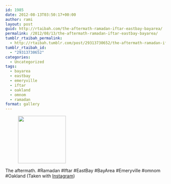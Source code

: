 ```yaml
---
id: 1985
date: 2012-08-13T03:50:17+00:00
author: rami
layout: post
guid: http://rtaibah.com/the-aftermath-ramadan-iftar-eastbay-bayarea/
permalink: /2012/08/13/the-aftermath-ramadan-iftar-eastbay-bayarea/
tumblr_rtaibah_permalink:
  - http://rtaibah.tumblr.com/post/29313730652/the-aftermath-ramadan-iftar-eastbay-bayarea
tumblr_rtaibah_id:
  - "29313730652"
categories:
  - Uncategorized
tags:
  - bayarea
  - eastbay
  - emeryville
  - iftar
  - oakland
  - omnom
  - ramadan
format: gallery
---
```

<div id='gallery-18' class='gallery galleryid-1985 gallery-columns-3 gallery-size-thumbnail'>
  <figure class='gallery-item'> 
  
  <div class='gallery-icon landscape'>
    <a href='http://139.59.20.41/2012/08/13/the-aftermath-ramadan-iftar-eastbay-bayarea/attachment/1986/'><img width="150" height="150" src="http://139.59.20.41/wp-content/uploads/2012/08/tumblr_m8odbtbgqh1qb4qlko1_1280-150x150.jpg" class="attachment-thumbnail size-thumbnail" alt="" srcset="http://139.59.20.41/wp-content/uploads/2012/08/tumblr_m8odbtbgqh1qb4qlko1_1280-150x150.jpg 150w, http://139.59.20.41/wp-content/uploads/2012/08/tumblr_m8odbtbgqh1qb4qlko1_1280-300x300.jpg 300w, http://139.59.20.41/wp-content/uploads/2012/08/tumblr_m8odbtbgqh1qb4qlko1_1280-100x100.jpg 100w, http://139.59.20.41/wp-content/uploads/2012/08/tumblr_m8odbtbgqh1qb4qlko1_1280.jpg 612w" sizes="100vw" /></a>
  </div></figure>
</div>

The aftermath. #Ramadan #Iftar #EastBay #BayArea #Emeryville #omnom #Oakland (Taken with [Instagram](http://instagram.com))